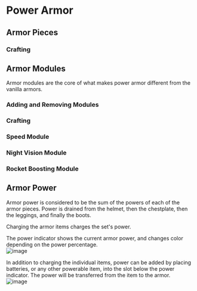 # Power Armor
## Armor Pieces
### Crafting

## Armor Modules
Armor modules are the core of what makes power armor different from the vanilla armors.
### Adding and Removing Modules
### Crafting
### Speed Module
### Night Vision Module
### Rocket Boosting Module

## Armor Power
Armor power is considered to be the sum of the powers of each of the armor pieces. Power is drained from the helmet, then the chestplate, then the leggings, and finally the boots. 

 Charging the armor items charges the set's power.

The power indicator shows the current armor power, and changes color depending on the power percentage.  
![image](https://user-images.githubusercontent.com/66213737/152658775-7ec8b8a5-277c-4827-87ef-5bf7f0761af0.png)

In addition to charging the individual items, power can be added by placing batteries, or any other powerable item, into the slot below the power indicator. The power will be transferred from the item to the armor.  
![image](https://user-images.githubusercontent.com/66213737/152658843-d45f7bba-0d7f-49fb-8629-5c6fa7509275.png)


